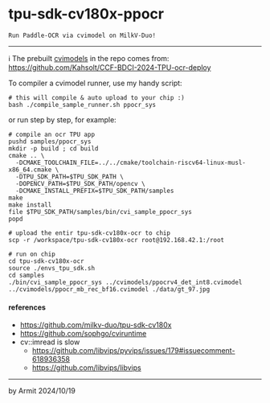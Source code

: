 # tpu-sdk-cv180x-ppocr

    Run Paddle-OCR via cvimodel on MilkV-Duo! 

----

ℹ The prebuilt [cvimodels](./cvimodels) in the repo comes from: https://github.com/Kahsolt/CCF-BDCI-2024-TPU-ocr-deploy

To compiler a cvimodel runner, use my handy script:

```shell
# this will compile & auto upload to your chip :)
bash ./compile_sample_runner.sh ppocr_sys
```

or run step by step, for example:

```shell
# compile an ocr TPU app
pushd samples/ppocr_sys
mkdir -p build ; cd build
cmake .. \
  -DCMAKE_TOOLCHAIN_FILE=../../cmake/toolchain-riscv64-linux-musl-x86_64.cmake \
  -DTPU_SDK_PATH=$TPU_SDK_PATH \
  -DOPENCV_PATH=$TPU_SDK_PATH/opencv \
  -DCMAKE_INSTALL_PREFIX=$TPU_SDK_PATH/samples
make
make install
file $TPU_SDK_PATH/samples/bin/cvi_sample_ppocr_sys
popd

# upload the entir tpu-sdk-cv180x-ocr to chip
scp -r /workspace/tpu-sdk-cv180x-ocr root@192.168.42.1:/root

# run on chip
cd tpu-sdk-cv180x-ocr
source ./envs_tpu_sdk.sh
cd samples
./bin/cvi_sample_ppocr_sys ../cvimodels/ppocrv4_det_int8.cvimodel  ../cvimodels/ppocr_mb_rec_bf16.cvimodel ./data/gt_97.jpg
```

#### references

- https://github.com/milkv-duo/tpu-sdk-cv180x
- https://github.com/sophgo/cviruntime
- cv::imread is slow 
  - https://github.com/libvips/pyvips/issues/179#issuecomment-618936358
  - https://github.com/libvips/libvips

----
by Armit
2024/10/19
